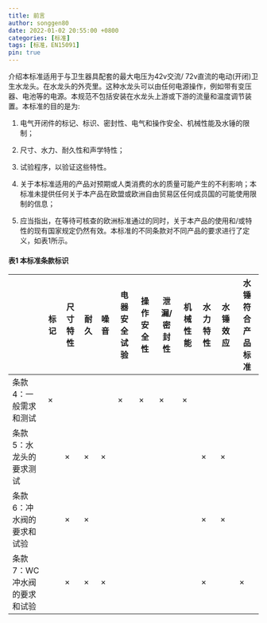 ```yaml
---
title: 前言
author: songgen80
date: 2022-01-02 20:55:00 +0800
categories: [标准]
tags: [标准，EN15091]
pin: true
---
```


介绍本标准适用于与卫生器具配套的最大电压为42v交流/ 72v直流的电动(开闭)卫生水龙头。在水龙头的外壳里。这种水龙头可以由任何电源操作，例如带有变压器、电池等的电源。本规范不包括安装在水龙头上游或下游的流量和温度调节装置。本标准的目的是为:

1) 电气开闭件的标记、标识、密封性、电气和操作安全、机械性能及水锤的限制；

2) 尺寸、水力、耐久性和声学特性；

3) 试验程序，以验证这些特性。

4) 关于本标准适用的产品对预期或人类消费的水的质量可能产生的不利影响；本标准未提供任何关于本产品在欧盟或欧洲自由贸易区任何成员国的可能使用限制的信息；

5) 应当指出，在等待可核查的欧洲标准通过的同时，关于本产品的使用和/或特性的现有国家规定仍然有效。本标准的不同条款对不同产品的要求进行了定义，如表1所示。

#### 表1 本标准条款标识

|                               | 标记 | 尺寸特性 | 耐久 | 噪音 | 电器安全试验 | 操作安全性 | 泄漏/密封性 | 机械性能 | 水力特性 | 水锤效应 | 水锤符合产品标准 |
| ----------------------------- | ---- | -------- | ---- | ---- | ------------ | ---------- | ----------- | -------- | -------- | -------- | ---------------- |
| 条款 4：一般需求和测试        | ×    |          |      |      | ×            | ×          | ×           | ×        |          |          |                  |
| 条款 5：水龙头的要求测试      |      | ×        | ×    | ×    |              |            |             |          | ×        | ×        |                  |
| 条款 6：冲水阀的要求和试验    |      | ×        | ×    |      |              |            |             |          | ×        | ×        |                  |
| 条款 7：WC 冲水阀的要求和试验 |      | ×        | ×    | ×    |              |            |             |          | ×        |          | ×                |

